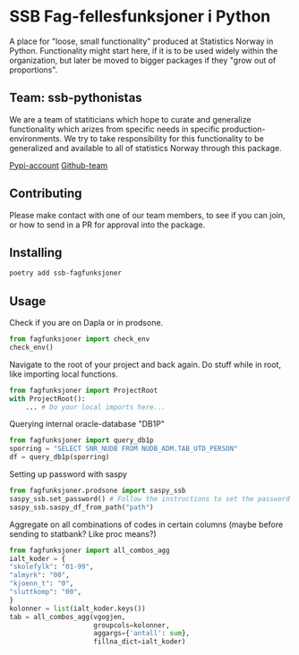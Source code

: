 # SSB Fag-fellesfunksjoner i Python

A place for "loose, small functionality" produced at Statistics Norway in Python.
Functionality might start here, if it is to be used widely within the organization, but later be moved to bigger packages if they "grow out of proportions".

## Team: ssb-pythonistas
We are a team of statiticians which hope to curate and generalize functionality which arizes from specific needs in specific production-environments.
We try to take responsibility for this functionality to be generalized and available to all of statistics Norway through this package.

[Pypi-account](https://pypi.org/user/ssb-pythonistas/)
[Github-team](https://github.com/orgs/statisticsnorway/teams/ssb-pythonistas)

## Contributing
Please make contact with one of our team members, to see if you can join, or how to send in a PR for approval into the package.


## Installing
```bash
poetry add ssb-fagfunksjoner
```

## Usage
Check if you are on Dapla or in prodsone.
```python
from fagfunksjoner import check_env
check_env()
```

Navigate to the root of your project and back again. Do stuff while in root, like importing local functions.
```python
from fagfunksjoner import ProjectRoot
with ProjectRoot():
    ... # Do your local imports here...
```


Querying internal oracle-database "DB1P"
```python
from fagfunksjoner import query_db1p
sporring = "SELECT SNR_NUDB FROM NUDB_ADM.TAB_UTD_PERSON"
df = query_db1p(sporring)
```


Setting up password with saspy
```python
from fagfunksjoner.prodsone import saspy_ssb
saspy_ssb.set_password() # Follow the instructions to set the password
saspy_ssb.saspy_df_from_path("path")
```


Aggregate on all combinations of codes in certain columns (maybe before sending to statbank? Like proc means?)
```python
from fagfunksjoner import all_combos_agg
ialt_koder = {
"skolefylk": "01-99",
"almyrk": "00",
"kjoenn_t": "0",
"sluttkomp": "00",
}
kolonner = list(ialt_koder.keys())
tab = all_combos_agg(vgogjen, 
                     groupcols=kolonner, 
                     aggargs={'antall': sum}, 
                     fillna_dict=ialt_koder)
```
